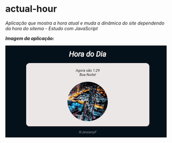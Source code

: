 # actual-hour

*Aplicação que mostra a hora atual e muda a dinâmica do site dependendo da hora do sitema - Estudo com JavaScript*

**_Imagem da aplicação:_**

![Imagem da aplicação](https://github.com/Jeisianyf/actual-hour/blob/master/actual-hour.jpg)

